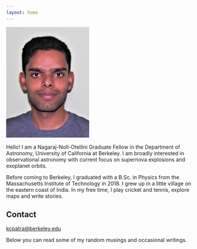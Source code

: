 ```yaml
---
layout: home 
---
```


<img src="/assets/img/ID_photo_submission.jpg" class="center" width="225" height="300">  

Hello! I am a Nagaraj-Noll-Otellini Graduate Fellow in the Department of Astronomy, University of California at Berkeley.
I am broadly interested in observational astronomy with current focus on supernova explosions and exoplanet orbits.

Before coming to Berkeley, I graduated with a B.Sc. in Physics from the Massachusetts Institute of Technology in 2018. 
I grew up in a little village on the eastern coast of India. In my free time, I play cricket and tennis, explore maps and write stories. 

## Contact
kcpatra@berkeley.edu

Below you can read some of my random musings and occasional writings. 




